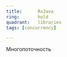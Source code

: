 ```yaml
---
title:      RxJava
ring:       hold
quadrant:   libraries
tags: [concurrency]

---
```


Многопоточность
